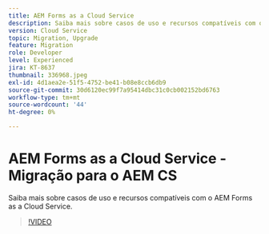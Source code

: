 ```yaml
---
title: AEM Forms as a Cloud Service
description: Saiba mais sobre casos de uso e recursos compatíveis com o AEM Forms as a Cloud Service.
version: Cloud Service
topic: Migration, Upgrade
feature: Migration
role: Developer
level: Experienced
jira: KT-8637
thumbnail: 336968.jpeg
exl-id: 4d1aea2e-51f5-4752-be41-b08e8ccb6db9
source-git-commit: 30d6120ec99f7a95414dbc31c0cb002152bd6763
workflow-type: tm+mt
source-wordcount: '44'
ht-degree: 0%

---
```


# AEM Forms as a Cloud Service - Migração para o AEM CS

Saiba mais sobre casos de uso e recursos compatíveis com o AEM Forms as a Cloud Service.

>[!VIDEO](https://video.tv.adobe.com/v/336968?quality=12&learn=on)
